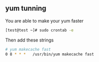 ## yum tunning

You are able to make your yum faster
```bash
[test@test ~]# sudo crontab -e
```
Then add these strings
```bash
# yum makecache fast
0 8 * * *   /usr/bin/yum makecache fast
```
